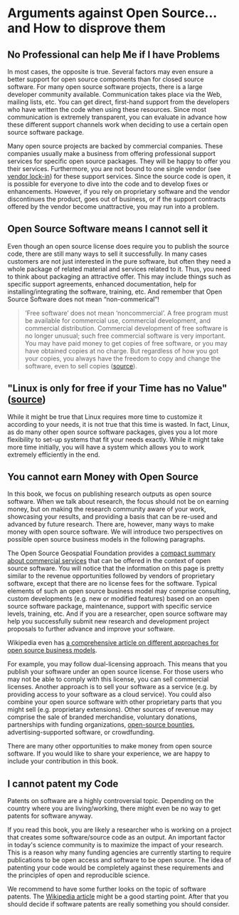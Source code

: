 # Arguments against Open Source... and How to disprove them

## No Professional can help Me if I have Problems

In most cases, the opposite is true. Several factors may even ensure a better support for open source components than for closed source software. 
For many open source software projects, there is a large developer community available. Communication takes place via the Web, mailing lists, etc. You can get direct, first-hand support from the developers who have written the code when using these resources. Since most communication is extremely transparent, you can evaluate in advance how these different support channels work when deciding to use a certain open source software package.

Many open source projects are backed by commercial companies. These companies usually make a business from offering professional support services for specific open source packages. They will be happy to offer you their services. Furthermore, you are not bound to one single vendor (see [vendor lock-in](https://en.wikipedia.org/wiki/Vendor_lock-in)) for these support services. Since the source code is open, it is possible for everyone to dive into the code and to develop fixes or enhancements. However, if you rely on proprietary software and the vendor discontinues the product, goes out of business, or if the support contracts offered by the vendor become unattractive, you may run into a problem.


## Open Source Software means I cannot sell it

Even though an open source license does require you to publish the source code, there are still many ways to sell it successfully. In many cases customers are not just interested in the pure software, but often they need a whole package of related material and services related to it. Thus, you need to think about packaging an attractive offer. This may include things such as specific support agreements, enhanced documentation, help for installing/integrating the software, training, etc.
And remember that Open Source Software does not mean “non-commerical”! 
> <i class="octicon octicon-quote"></i> ’Free software’ does not mean ‘noncommercial’. A free program must be available for commercial use, commercial development, and commercial distribution. Commercial development of free software is no longer unusual; such free commercial software is very important. You may have paid money to get copies of free software, or you may have obtained copies at no charge. But regardless of how you got your copies, you always have the freedom to copy and change the software, even to sell copies ([source](http://www.gnu.org/philosophy/free-sw.html)).


## "Linux is only for free if your Time has no Value" ([source](http://www.jwz.org/doc/linux.html))

While it might be true that Linux requires more time to customize it according to your needs, it is not true that this time is wasted. In fact, Linux, as do many other open source software packages, gives you a lot more flexibility to set-up systems that fit your needs exactly. While  it might take more time initially, you will have a system which allows you to work extremely efficiently in the end.


## You cannot earn Money with Open Source

In this book, we focus on publishing research outputs as open source software. When we talk about research, the focus should not be on earning money, but on making the research community aware of your work, showcasing your results, and providing a basis that can be re-used and advanced by future research. There are, however, many ways to make money with open source software. We will introduce two perspectives on possible open source business models in the following paragraphs.

The Open Source Geospatial Foundation provides a [compact summary about commercial services](http://wiki.osgeo.org/wiki/Commercial_Services) that can be offered in the context of open source software. You will notice that the information on this page is pretty similar to the revenue opportunities followed by vendors of proprietary software, except that there are no license fees for the software. Typical elements of such an open source business model may comprise consulting, custom developments (e.g. new or modified features) based on an open source software package, maintenance, support with specific service levels, training, etc. And if you are a researcher, open source software may help you successfully submit new research and development project proposals to further advance and improve your software.

Wikipedia even has [a comprehensive article on different approaches for open source business models](http://en.wikipedia.org/wiki/Business_models_for_open-source_software). 

For example, you may follow dual-licensing approach. This means that you publish your software under an open source license. For those users who may not be able to comply with this license, you can sell commercial licenses. Another approach is to sell your software as a service (e.g. by providing access to your software as a cloud service). You could also combine your open source software with other proprietary parts that you might sell (e.g. proprietary extensions). Other sources of revenue may comprise the sale of branded merchandise, voluntary donations, partnerships with funding organizations, [open-source bounties](https://en.wikipedia.org/wiki/Open-source_bounty), advertising-supported software, or crowdfunding.

There are many other opportunities to make money from open source software. If you would like to share your experience, we are happy to include your contribution in this book.


## I cannot patent my Code

Patents on software are a highly controversial topic. Depending on the country where you are living/working, there might even be no way to get patents for software anyway.

If you read this book, you are likely a researcher who is working on a project that creates some software/source code as an output. An important factor in today's science community is to maximize the impact of your research. This is a reason why many funding agencies are currently starting to require publications to be open access and software to be open source. The idea of patenting your code would be completely against these requirements and the principles of open and reproducible science.

We recommend to have some further looks on the topic of software patents. The [Wikipedia article](https://en.wikipedia.org/wiki/Software_patent) might be a good starting point. After that you should decide if software patents are really something you should consider.

